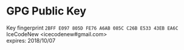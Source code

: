 # GPG Public Key  
  
Key fingerprint
```2BFF E097 805D FE76 A6AB 085C C26B E533 43EB EA6C```  
IceCodeNew <icecodenew#gmail.com>  
expires: 2018/10/07
